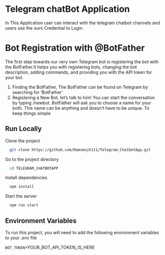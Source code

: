 # Telegram chatBot Application
In This Application user can interact with the telegram chatbot channels and users use the ours Credential to Login

# Bot Registration with @BotFather
The first step towards our very own Telegram bot is registering the bot with the BotFather.It helps you with registering bots, changing the bot description, adding commands, and providing you with the API token for your bot.
1. Finding the BotFather,
  The BotFather can be found on Telegram by searching for ‘BotFather’
2. Registering a New Bot, 
  let’s talk to him! You can start the conversation by typing /newbot. BotFather will ask you to choose a name for your both. This name can be anything and doesn’t have to be unique. To keep things simple

## Run Locally

Clone the project

```bash
  git clone https://github.com/Ramsmujh111/Telegram_ChatbotApp.git
```

Go to the project directory

```bash
  cd TELEGRAM_CHATBOTAPP
```

Install dependencies

```bash
  npm install
```

Start the server

```bash
  npm run start
```

## Environment Variables

To run this project, you will need to add the following environment variables to your .env file

`BOT_TOKEN`=YOUR_BOT_API_TOKEN_IS_HERE





